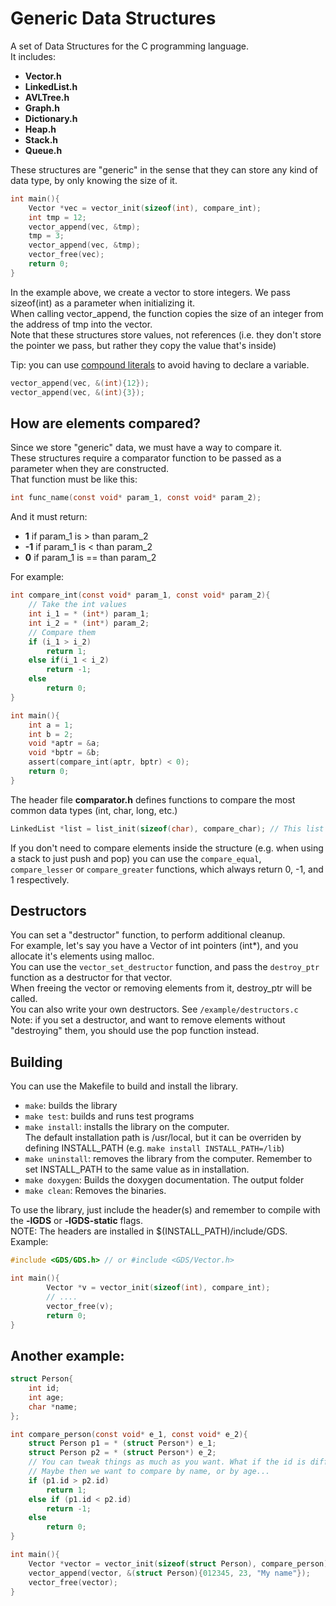 # Generic Data Structures
A set of Data Structures for the C programming language. <br>
It includes: <br>
- **Vector.h** <br>
- **LinkedList.h** <br>
- **AVLTree.h** <br>
- **Graph.h** <br>
- **Dictionary.h** <br>
- **Heap.h** <br>
- **Stack.h** <br>
- **Queue.h** <br>


These structures are "generic" in the sense that they can store any kind of data type, by only knowing the size of it. <br>

```c
int main(){
    Vector *vec = vector_init(sizeof(int), compare_int);
    int tmp = 12;
    vector_append(vec, &tmp);
    tmp = 3;
    vector_append(vec, &tmp);
    vector_free(vec);
    return 0;
}
```

In the example above, we create a vector to store integers. We pass sizeof(int) as a parameter when initializing it. <br>
When calling vector_append, the function copies the size of an integer from the address of tmp into the vector. <br>
Note that these structures store values, not references (i.e. they don't store the pointer we pass, but rather they copy the value that's inside)<br>

Tip: you can use [compound literals](https://gcc.gnu.org/onlinedocs/gcc/Compound-Literals.html) to avoid having to declare a variable. <br>
```c
vector_append(vec, &(int){12});
vector_append(vec, &(int){3});
```

## How are elements compared?
Since we store "generic" data, we must have a way to compare it. <br>
These structures require a comparator function to be passed as a parameter when they are constructed. <br>
That function must be like this:<br>
```c
int func_name(const void* param_1, const void* param_2);
```
And it must return: <br>
- **1**  if param_1 is > than param_2 <br>
- **-1** if param_1 is < than param_2 <br>
- **0**  if param_1 is == than param_2 <br>

For example:<br>
```c
int compare_int(const void* param_1, const void* param_2){
    // Take the int values
    int i_1 = * (int*) param_1;
    int i_2 = * (int*) param_2;
    // Compare them
    if (i_1 > i_2)
        return 1;
    else if(i_1 < i_2)
        return -1;
    else
        return 0;
}

int main(){
    int a = 1;
    int b = 2;
    void *aptr = &a;
    void *bptr = &b;
    assert(compare_int(aptr, bptr) < 0);
    return 0;
}
```

The header file **comparator.h** defines functions to compare the most common data types (int, char, long, etc.) <br>

```c
LinkedList *list = list_init(sizeof(char), compare_char); // This list stores chars
```

If you don't need to compare elements inside the structure (e.g. when using a stack to just push and pop) you can use the `compare_equal`, `compare_lesser` or `compare_greater` functions, which always return 0, -1, and 1 respectively.

## Destructors
You can set a "destructor" function, to perform additional cleanup. <br>
For example, let's say you have a Vector of int pointers (int*), and you allocate it's elements using malloc. <br>
You can use the `vector_set_destructor` function, and pass the `destroy_ptr` function as a destructor for that vector. <br>
When freeing the vector or removing elements from it, destroy_ptr will be called. <br>
You can also write your own destructors. See `/example/destructors.c` <br>
Note: if you set a destructor, and want to remove elements without "destroying" them, you should use the pop function instead. <br>

## Building
You can use the Makefile to build and install the library. <br>
- `make`: builds the library <br>
- `make test`: builds and runs test programs <br>
- `make install`: installs the library on the computer.<br>
          The default installation path is /usr/local, but it
          can be overriden by defining INSTALL_PATH (e.g. `make install INSTALL_PATH=/lib`) <br>
- `make uninstall`: removes the library from the computer. Remember to set INSTALL_PATH to the same value as in installation. <br>
- `make doxygen`: Builds the doxygen documentation. The output folder <br>
- `make clean`: Removes the binaries. <br>

To use the library, just include the header(s) and remember to compile with the **-lGDS** or **-lGDS-static** flags. <br>
NOTE: The headers are installed in $(INSTALL_PATH)/include/GDS. <br>
Example:
```c
#include <GDS/GDS.h> // or #include <GDS/Vector.h>

int main(){
        Vector *v = vector_init(sizeof(int), compare_int);
        // ....
        vector_free(v);
        return 0;
}
```

## Another example:
```c
struct Person{
    int id;
    int age;
    char *name;
};

int compare_person(const void* e_1, const void* e_2){
    struct Person p1 = * (struct Person*) e_1;
    struct Person p2 = * (struct Person*) e_2;
    // You can tweak things as much as you want. What if the id is different?
    // Maybe then we want to compare by name, or by age...
    if (p1.id > p2.id)
        return 1;
    else if (p1.id < p2.id)
        return -1;
    else
        return 0;
}

int main(){
    Vector *vector = vector_init(sizeof(struct Person), compare_person);
    vector_append(vector, &(struct Person){012345, 23, "My name"});
    vector_free(vector);
}
```
